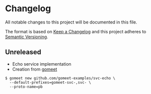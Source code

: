 # Changelog

All notable changes to this project will be documented in this file.

The format is based on [Keep a Changelog](http://keepachangelog.com/)
and this project adheres to [Semantic Versioning](http://semver.org/).

## Unreleased

- Echo service implementation
- Creation from [gomeet](https://github.com/gomeet/gomeet)

```shell
$ gomeet new github.com/gomeet-examples/svc-echo \
  --default-prefixes=gomeet-svc-,svc- \
  --proto-name=pb
```

